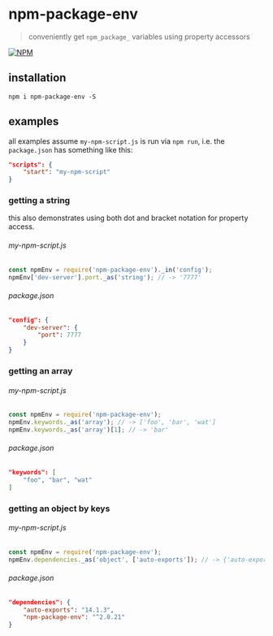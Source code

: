 # npm-package-env

> conveniently get `npm_package_` variables using property accessors

[![NPM][1]][2]


## installation

```shell
npm i npm-package-env -S
```


## examples

all examples assume `my-npm-script.js` is run via `npm run`, i.e. the 
`package.json` has something like this:

```json
"scripts": {
    "start": "my-npm-script"
}
```


### getting a string

this also demonstrates using both dot and bracket notation for property 
access.

###### my-npm-script.js

```javascript
const npmEnv = require('npm-package-env')._in('config');
npmEnv['dev-server'].port._as('string'); // -> '7777'
```

###### package.json

```json
"config": {
    "dev-server": {
        "port": 7777
    }
}
```


### getting an array

###### my-npm-script.js

```javascript
const npmEnv = require('npm-package-env');
npmEnv.keywords._as('array'); // -> ['foo', 'bar', 'wat']
npmEnv.keywords._as('array')[1]; // -> 'bar'
```

###### package.json

```json
"keywords": [
    "foo", "bar", "wat"
]
```


### getting an object by keys

###### my-npm-script.js

```javascript
const npmEnv = require('npm-package-env');
npmEnv.dependencies._as('object', ['auto-exports']); // -> {'auto-exports': '14.1.3'}
```

###### package.json

```json
"dependencies": {
    "auto-exports": "14.1.3",
    "npm-package-env": "^2.0.21"
}
```





[1]: https://img.shields.io/npm/v/npm-package-env.svg?style=flat-square
[2]: https://www.npmjs.com/package/npm-package-env